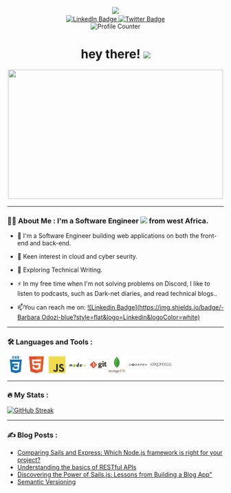 
<div id="header" align="center">
  <img src="https://media.giphy.com/media/1V3KXtMHJq2YPK7xyl/giphy.gif" width="100"/>
</div>

<div id="badges" align="center">
  <a href="https://www.linkedin.com/feed/">
    <img src="https://img.shields.io/badge/LinkedIn-blue?style=for-the-badge&logo=linkedin&logoColor=white" alt="LinkedIn Badge"/>
  </a>

  <a href="https://twitter.com/home">
    <img src="https://img.shields.io/badge/Twitter-blue?style=for-the-badge&logo=twitter&logoColor=white" alt="Twitter Badge"/>
  </a>
</div>

<div id="badges" align="center">
  <img src="https://komarev.com/ghpvc/?username=geekiedj&style=flat-square&color=blue" alt="Profile Counter"/>
</div>

<div align="center">
   <h1>
     hey there!
     <img src="https://media.giphy.com/media/hvRJCLFzcasrR4ia7z/giphy.gif" width="30px"/>
   </h1>
</div>

<div align="center">
  <img src="https://media.giphy.com/media/11BbGyhVmk4iLS/giphy.gif" width="500" height="300"/>
</div>

---

### :woman_technologist: About Me : I'm a Software Engineer <img src="https://media.giphy.com/media/WUlplcMpOCEmTGBtBW/giphy.gif" width="30"> from west Africa.

- :telescope: I'm a Software Engineer building web applications on both the front-end and back-end.

- :telescope: Keen interest in cloud and cyber seurity.

- :seedling: Exploring Technical Writing.

- :zap: In my free time when I'm not solving problems on Discord, I like to listen to podcasts, such as Dark-net diaries, and read technical blogs..

- :mailbox:You can reach me on: [![Linkedin Badge](https://img.shields.io/badge/-Barbara Odozi-blue?style=flat&logo=Linkedin&logoColor=white)](https://www.linkedin.com/feed/)

---

### :hammer_and_wrench: Languages and Tools :
<div>
  <img src="https://github.com/devicons/devicon/blob/master/icons/css3/css3-plain-wordmark.svg"  title="CSS3" alt="CSS" width="40" height="40"/>&nbsp;
  <img src="https://github.com/devicons/devicon/blob/master/icons/html5/html5-original.svg" title="HTML5" alt="HTML" width="40" height="40"/>&nbsp;
  <img src="https://github.com/devicons/devicon/blob/master/icons/javascript/javascript-original.svg" title="JavaScript" alt="JavaScript" width="40"height="40"/>&nbsp;
  <img src="https://github.com/devicons/devicon/blob/master/icons/nodejs/nodejs-original-wordmark.svg" title="NodeJS" alt="NodeJS" width="40" height="40"/>&nbsp;
  <img src="https://github.com/devicons/devicon/blob/master/icons/git/git-original-wordmark.svg" title="Git" **alt="Git" width="40" height="40"/>
  <img src="https://github.com/devicons/devicon/blob/master/icons/mongodb/mongodb-original-wordmark.svg" title="MongoDB" **alt="MongoDB" width="40" height="40"/>
  <img src="https://github.com/devicons/devicon/blob/master/icons/codepen/codepen-original-wordmark.svg" title="Codepen" **alt="Codepen" width="50" height="40"/>
  <img src="https://github.com/devicons/devicon/blob/master/icons/express/express-original-wordmark.svg" title="Express" **alt="Express" width="50" height="40"/>
</div>

---

### :fire: My Stats :
[![GitHub Streak](http://github-readme-streak-stats.herokuapp.com?user=geekiedj&theme=radical&background=#800080)](https://git.io/streak-stats)

---

### :writing_hand: Blog Posts :

<!-- BLOG-POST-LIST:START -->
- [Comparing Sails and Express: Which Node.js framework is right for your project?](https://geekiebarbs.hashnode.dev/comparing-sails-and-express-which-nodejs-framework-is-right-for-your-project)
- [Understanding the basics of RESTful APIs](https://geekiebarbs.hashnode.dev/understanding-the-basics-of-restful-apis)
- [Discovering the Power of Sails.js: Lessons from Building a Blog App&quot;](https://geekiebarbs.hashnode.dev/discovering-the-power-of-sailsjs-lessons-from-building-a-blog-app)
- [Semantic Versioning](https://geekiebarbs.hashnode.dev/semantic-versioning)
<!-- BLOG-POST-LIST:END -->
